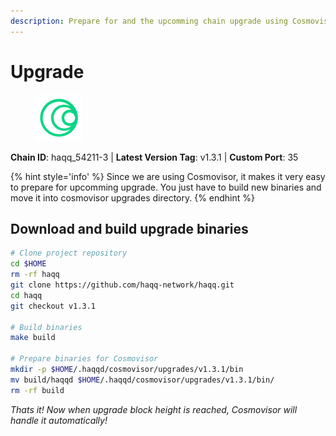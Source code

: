 ```yaml
---
description: Prepare for and the upcomming chain upgrade using Cosmovisor.
---
```


# Upgrade

<figure><img src="https://raw.githubusercontent.com/kj89/cosmos-images/main/logos/haqq.png" alt=""><figcaption></figcaption></figure>

**Chain ID**: haqq_54211-3 | **Latest Version Tag**: v1.3.1 | **Custom Port**: 35

{% hint style='info' %}
Since we are using Cosmovisor, it makes it very easy to prepare for upcomming upgrade.
You just have to build new binaries and move it into cosmovisor upgrades directory.
{% endhint %}

## Download and build upgrade binaries

```bash
# Clone project repository
cd $HOME
rm -rf haqq
git clone https://github.com/haqq-network/haqq.git
cd haqq
git checkout v1.3.1

# Build binaries
make build

# Prepare binaries for Cosmovisor
mkdir -p $HOME/.haqqd/cosmovisor/upgrades/v1.3.1/bin
mv build/haqqd $HOME/.haqqd/cosmovisor/upgrades/v1.3.1/bin/
rm -rf build
```

*Thats it! Now when upgrade block height is reached, Cosmovisor will handle it automatically!*
